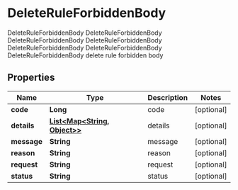 

# DeleteRuleForbiddenBody

DeleteRuleForbiddenBody DeleteRuleForbiddenBody DeleteRuleForbiddenBody DeleteRuleForbiddenBody DeleteRuleForbiddenBody DeleteRuleForbiddenBody DeleteRuleForbiddenBody delete rule forbidden body
## Properties

Name | Type | Description | Notes
------------ | ------------- | ------------- | -------------
**code** | **Long** | code |  [optional]
**details** | [**List&lt;Map&lt;String, Object&gt;&gt;**](Map.md) | details |  [optional]
**message** | **String** | message |  [optional]
**reason** | **String** | reason |  [optional]
**request** | **String** | request |  [optional]
**status** | **String** | status |  [optional]



